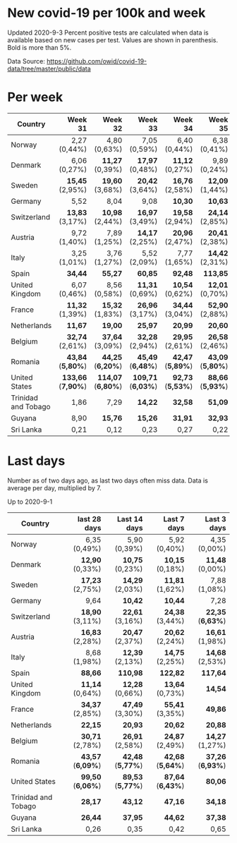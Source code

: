 # New covid-19 per 100k and week
Updated 2020-9-3
Percent positive tests are calculated when data is available based on new cases per test.  Values are shown in parenthesis.  Bold is more than 5%.

Data Source: https://github.com/owid/covid-19-data/tree/master/public/data

# Per week
|Country|Week 31|Week 32|Week 33|Week 34|Week 35|Week 36|
| --- | --: | --: | --: | --: | --: | --: |
|Norway|2,27 (0,44%) |4,80 (0,63%) |7,05 (0,59%) |6,40 (0,44%) |6,38 (0,41%) |**10,59** (0,00%) |
|Denmark|6,06 (0,27%) |**11,27** (0,39%) |**17,97** (0,48%) |**11,12** (0,27%) |9,89 (0,24%) |**14,96** (0,00%) |
|Sweden|**15,45** (2,95%) |**19,60** (3,68%) |**20,42** (3,64%) |**16,76** (2,58%) |**12,09** (1,44%) |5,82 |
|Germany|5,52 |8,04 |9,08 |**10,30** |**10,63** |9,08 |
|Switzerland|**13,83** (3,17%) |**10,98** (2,44%) |**16,97** (3,49%) |**19,58** (2,94%) |**24,14** (2,85%) |**21,03** (4,57%) |
|Austria|9,72 (1,40%) |7,89 (1,25%) |**14,17** (2,25%) |**20,96** (2,47%) |**20,41** (2,38%) |**24,21** (2,09%) |
|Italy|3,25 (1,01%) |3,76 (1,27%) |5,52 (2,09%) |7,77 (1,65%) |**14,42** (2,31%) |**13,49** (2,43%) |
|Spain|**34,44** |**55,27** |**60,85** |**92,48** |**113,85** |**200,96** |
|United Kingdom|6,07 (0,46%) |8,56 (0,58%) |**11,31** (0,69%) |**10,54** (0,62%) |**12,01** (0,70%) |**15,27** |
|France|**11,32** (1,39%) |**15,32** (1,83%) |**26,96** (3,17%) |**34,44** (3,04%) |**52,90** (2,88%) |**54,94** |
|Netherlands|**11,67** |**19,00** |**25,97** |**20,99** |**20,60** |**24,59** |
|Belgium|**32,74** (2,61%) |**37,64** (3,09%) |**32,28** (2,94%) |**29,95** (2,61%) |**26,58** (2,46%) |8,65 (0,88%) |
|Romania|**43,84** (**5,80%**) |**44,25** (**6,20%**) |**45,49** (**6,48%**) |**42,47** (**5,89%**) |**43,09** (**5,80%**) |**36,91** (**5,76%**) |
|United States|**133,66** (**7,90%**) |**114,07** (**6,80%**) |**109,71** (**6,03%**) |**92,73** (**5,53%**) |**88,66** (**5,93%**) |**80,80** |
|Trinidad and Tobago|1,86 |7,29 |**14,22** |**32,58** |**51,09** |**34,39** |
|Guyana|8,90 |**15,76** |**15,26** |**31,91** |**32,93** |**44,05** |
|Sri Lanka|0,21 |0,12 |0,23 |0,27 |0,22 |0,87 |

# Last days
Number as of two days ago, as last two days often miss data.  Data is average per day, multiplied by 7.

Up to 2020-9-1

|Country|last 28 days|Last 14 days|Last 7 days|Last 3 days|
| --- | --: | --: | --: | --: |
|Norway|6,35 (0,49%)|5,90 (0,39%)|5,92 (0,40%)|4,35 (0,00%)|
|Denmark|**12,90** (0,33%)|**10,75** (0,23%)|**10,15** (0,18%)|**11,48** (0,00%)|
|Sweden|**17,23** (2,75%)|**14,29** (2,03%)|**11,81** (1,62%)|7,88 (1,08%)|
|Germany|9,64|**10,42**|**10,44**|7,28|
|Switzerland|**18,90** (3,11%)|**22,61** (3,16%)|**24,38** (3,44%)|**22,35** (**6,63%**)|
|Austria|**16,83** (2,28%)|**20,47** (2,37%)|**20,62** (2,24%)|**16,61** (1,98%)|
|Italy|8,68 (1,98%)|**12,39** (2,13%)|**14,75** (2,25%)|**14,68** (2,53%)|
|Spain|**88,66**|**110,98**|**122,82**|**117,64**|
|United Kingdom|**11,14** (0,64%)|**12,28** (0,66%)|**13,64** (0,73%)|**14,54**|
|France|**34,37** (2,85%)|**47,49** (3,30%)|**55,41** (3,35%)|**49,86**|
|Netherlands|**22,15**|**20,93**|**20,62**|**20,88**|
|Belgium|**30,71** (2,78%)|**26,91** (2,58%)|**24,87** (2,49%)|**14,27** (1,27%)|
|Romania|**43,57** (**6,09%**)|**42,48** (**5,77%**)|**42,68** (**5,64%**)|**37,26** (**6,93%**)|
|United States|**99,50** (**6,06%**)|**89,53** (**5,77%**)|**87,64** (**6,43%**)|**80,06**|
|Trinidad and Tobago|**28,17**|**43,12**|**47,16**|**34,18**|
|Guyana|**26,44**|**37,95**|**44,62**|**37,38**|
|Sri Lanka|0,26|0,35|0,42|0,65|
